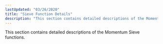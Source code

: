```yaml
---
lastUpdated: "03/26/2020"
title: "Sieve Function Details"
description: "This section contains detailed descriptions of the Momentum Sieve functions..."
---
```


This section contains detailed descriptions of the Momentum Sieve functions.